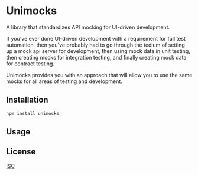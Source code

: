 
# Unimocks

A library that standardizes API mocking for UI-driven development.

If you've ever done UI-driven development with a requirement for full test automation, then you've probably had to go through the tedium of setting up a mock api server for development, then using mock data in unit testing, then creating mocks for integration testing, and finally creating mock data for contract testing.

Unimocks provides you with an approach that will allow you to use the same mocks for all areas of testing and development.

## Installation

```bash
npm install unimocks
```

## Usage



## License
[ISC](https://choosealicense.com/licenses/isc/)